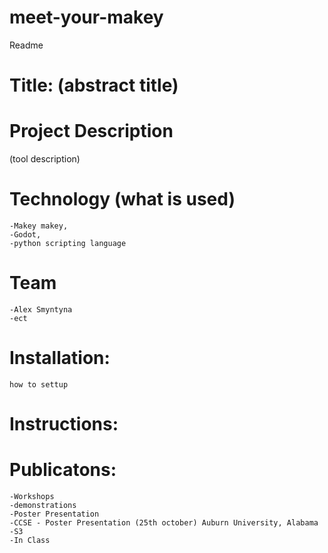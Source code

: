 # meet-your-makey
Readme

# Title: (abstract title)
# Project Description
(tool description)


# Technology (what is used)

	-Makey makey, 
	-Godot, 
	-python scripting language
# Team
	-Alex Smyntyna
	-ect
# Installation:
	how to settup

# Instructions:

# Publicatons:
	-Workshops
	-demonstrations
	-Poster Presentation
	-CCSE - Poster Presentation (25th october) Auburn University, Alabama
	-S3
	-In Class

	
